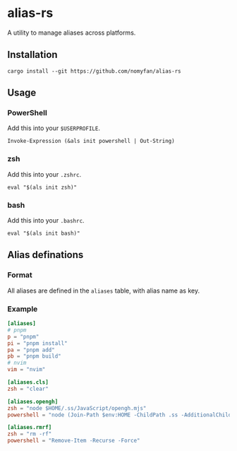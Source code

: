 # alias-rs

A utility to manage aliases across platforms.

## Installation

```
cargo install --git https://github.com/nomyfan/alias-rs
```

## Usage

### PowerShell

Add this into your `$USERPROFILE`.

```pwsh
Invoke-Expression (&als init powershell | Out-String)
```

### zsh

Add this into your `.zshrc`.

```shell
eval "$(als init zsh)"
```

### bash

Add this into your `.bashrc`.

```shell
eval "$(als init bash)"
```

## Alias definations

### Format

All aliases are defined in the `aliases` table, with alias name as key.

### Example

```toml
[aliases]
# pnpm
p = "pnpm"
pi = "pnpm install"
pa = "pnpm add"
pb = "pnpm build"
# nvim
vim = "nvim"

[aliases.cls]
zsh = "clear"

[aliases.opengh]
zsh = "node $HOME/.ss/JavaScript/opengh.mjs"
powershell = "node (Join-Path $env:HOME -ChildPath .ss -AdditionalChildPath JavaScript,opengh.mjs)"

[aliases.rmrf]
zsh = "rm -rf"
powershell = "Remove-Item -Recurse -Force"

```

